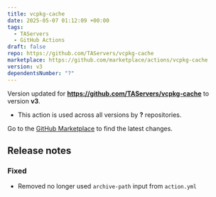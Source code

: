 ```yaml
---
title: vcpkg-cache
date: 2025-05-07 01:12:09 +00:00
tags:
  - TAServers
  - GitHub Actions
draft: false
repo: https://github.com/TAServers/vcpkg-cache
marketplace: https://github.com/marketplace/actions/vcpkg-cache
version: v3
dependentsNumber: "?"
---
```



Version updated for **https://github.com/TAServers/vcpkg-cache** to version **v3**.
- This action is used across all versions by **?** repositories.

Go to the [GitHub Marketplace](https://github.com/marketplace/actions/vcpkg-cache) to find the latest changes.

## Release notes

### Fixed

- Removed no longer used `archive-path` input from `action.yml`
